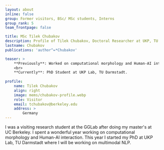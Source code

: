 ```yaml
---
layout: about
inline: false
group: Former visitors, BSc/ MSc students, Interns
group_rank: 5
team_frontpage: false

title: MSc Tilek Chubakov
description: Profile of Tilek Chubakov, Doctoral Researcher at UKP, TU Darmstadt.
lastname: Chubakov
publications: 'author^=*Chubakov'

teaser: >
    **Previously**: Worked on computational morphology and Human-AI interaction.
    <br>
    **Currently**: PhD Student at UKP Lab, TU Darmstadt.
    
profile:
    name: Tilek Chubakov
    align: right
    image: mems/chubakov-profile.webp
    role: Visitor
    email: tchubakov@berkeley.edu
    address: >
        Germany
---
```


I was a visiting research student at the GGLab after doing my master's at UC Berkeley. I spent a wonderful year working on computational morphology and Human-AI interaction. This year I started my PhD at UKP Lab, TU Darmstadt where I will be working on multimodal NLP.